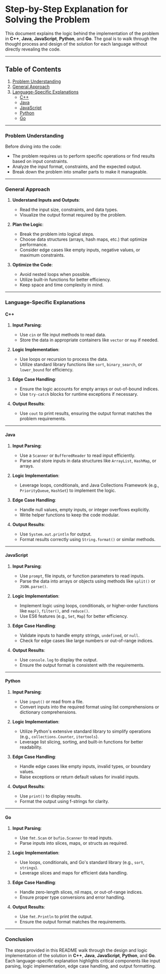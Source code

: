 # Step-by-Step Explanation for Solving the Problem

This document explains the logic behind the implementation of the problem in **C++**, **Java**, **JavaScript**, **Python**, and **Go**. The goal is to walk through the thought process and design of the solution for each language without directly revealing the code.

---

## **Table of Contents**

1. [Problem Understanding](#problem-understanding)
2. [General Approach](#general-approach)
3. [Language-Specific Explanations](#language-specific-explanations)
   - [C++](#c++)
   - [Java](#java)
   - [JavaScript](#javascript)
   - [Python](#python)
   - [Go](#go)

---

### **Problem Understanding**

Before diving into the code:

- The problem requires us to perform specific operations or find results based on input constraints.
- Analyze the input format, constraints, and the expected output.
- Break down the problem into smaller parts to make it manageable.

---

### **General Approach**

1. **Understand Inputs and Outputs**:
   - Read the input size, constraints, and data types.
   - Visualize the output format required by the problem.

2. **Plan the Logic**:
   - Break the problem into logical steps.
   - Choose data structures (arrays, hash maps, etc.) that optimize performance.
   - Consider edge cases like empty inputs, negative values, or maximum constraints.

3. **Optimize the Code**:
   - Avoid nested loops when possible.
   - Utilize built-in functions for better efficiency.
   - Keep space and time complexity in mind.

---

### **Language-Specific Explanations**

#### **C++**

1. **Input Parsing**:
   - Use `cin` or file input methods to read data.
   - Store the data in appropriate containers like `vector` or `map` if needed.

2. **Logic Implementation**:
   - Use loops or recursion to process the data.
   - Utilize standard library functions like `sort`, `binary_search`, or `lower_bound` for efficiency.

3. **Edge Case Handling**:
   - Ensure the logic accounts for empty arrays or out-of-bound indices.
   - Use `try-catch` blocks for runtime exceptions if necessary.

4. **Output Results**:
   - Use `cout` to print results, ensuring the output format matches the problem requirements.

---

#### **Java**

1. **Input Parsing**:
   - Use a `Scanner` or `BufferedReader` to read input efficiently.
   - Parse and store inputs in data structures like `ArrayList`, `HashMap`, or arrays.

2. **Logic Implementation**:
   - Leverage loops, conditionals, and Java Collections Framework (e.g., `PriorityQueue`, `HashSet`) to implement the logic.

3. **Edge Case Handling**:
   - Handle null values, empty inputs, or integer overflows explicitly.
   - Write helper functions to keep the code modular.

4. **Output Results**:
   - Use `System.out.println` for output.
   - Format results correctly using `String.format()` or similar methods.

---

#### **JavaScript**

1. **Input Parsing**:
   - Use `prompt`, file inputs, or function parameters to read inputs.
   - Parse the data into arrays or objects using methods like `split()` or `JSON.parse()`.

2. **Logic Implementation**:
   - Implement logic using loops, conditionals, or higher-order functions like `map()`, `filter()`, and `reduce()`.
   - Use ES6 features (e.g., `Set`, `Map`) for better efficiency.

3. **Edge Case Handling**:
   - Validate inputs to handle empty strings, `undefined`, or `null`.
   - Check for edge cases like large numbers or out-of-range indices.

4. **Output Results**:
   - Use `console.log` to display the output.
   - Ensure the output format is consistent with the requirements.

---

#### **Python**

1. **Input Parsing**:
   - Use `input()` or read from a file.
   - Convert inputs into the required format using list comprehensions or dictionary comprehensions.

2. **Logic Implementation**:
   - Utilize Python's extensive standard library to simplify operations (e.g., `collections.Counter`, `itertools`).
   - Leverage list slicing, sorting, and built-in functions for better readability.

3. **Edge Case Handling**:
   - Handle edge cases like empty inputs, invalid types, or boundary values.
   - Raise exceptions or return default values for invalid inputs.

4. **Output Results**:
   - Use `print()` to display results.
   - Format the output using f-strings for clarity.

---

#### **Go**

1. **Input Parsing**:
   - Use `fmt.Scan` or `bufio.Scanner` to read inputs.
   - Parse inputs into slices, maps, or structs as required.

2. **Logic Implementation**:
   - Use loops, conditionals, and Go's standard library (e.g., `sort`, `strings`).
   - Leverage slices and maps for efficient data handling.

3. **Edge Case Handling**:
   - Handle zero-length slices, nil maps, or out-of-range indices.
   - Ensure proper type conversions and error handling.

4. **Output Results**:
   - Use `fmt.Println` to print the output.
   - Ensure the output format matches the requirements.

---

### **Conclusion**

The steps provided in this README walk through the design and logic implementation of the solution in **C++**, **Java**, **JavaScript**, **Python**, and **Go**. Each language-specific explanation highlights critical components like input parsing, logic implementation, edge case handling, and output formatting.
